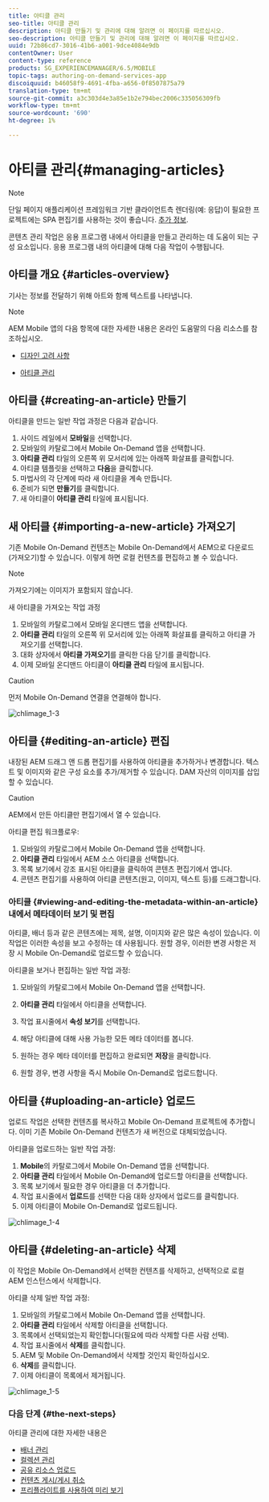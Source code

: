 ```yaml
---
title: 아티클 관리
seo-title: 아티클 관리
description: 아티클 만들기 및 관리에 대해 알려면 이 페이지를 따르십시오.
seo-description: 아티클 만들기 및 관리에 대해 알려면 이 페이지를 따르십시오.
uuid: 72b86cd7-3016-41b6-a001-9dce4084e9db
contentOwner: User
content-type: reference
products: SG_EXPERIENCEMANAGER/6.5/MOBILE
topic-tags: authoring-on-demand-services-app
discoiquuid: b46058f9-4691-4fba-a656-0f8507875a79
translation-type: tm+mt
source-git-commit: a3c303d4e3a85e1b2e794bec2006c335056309fb
workflow-type: tm+mt
source-wordcount: '690'
ht-degree: 1%

---
```



# 아티클 관리{#managing-articles}

>[!NOTE]
>
>단일 페이지 애플리케이션 프레임워크 기반 클라이언트측 렌더링(예: 응답)이 필요한 프로젝트에는 SPA 편집기를 사용하는 것이 좋습니다. [추가 정보](/help/sites-developing/spa-overview.md).

콘텐츠 관리 작업은 응용 프로그램 내에서 아티클을 만들고 관리하는 데 도움이 되는 구성 요소입니다. 응용 프로그램 내의 아티클에 대해 다음 작업이 수행됩니다.

## 아티클 개요 {#articles-overview}

기사는 정보를 전달하기 위해 아트와 함께 텍스트를 나타냅니다.

>[!NOTE]
>
>AEM Mobile 앱의 다음 항목에 대한 자세한 내용은 온라인 도움말의 다음 리소스를 참조하십시오.
>
>* [디자인 고려 사항](https://helpx.adobe.com/digital-publishing-solution/help/design-app.html)
   >
   >
* [아티클 관리](https://helpx.adobe.com/digital-publishing-solution/help/creating-articles.html)

>



## 아티클 {#creating-an-article} 만들기

아티클을 만드는 일반 작업 과정은 다음과 같습니다.

1. 사이드 레일에서 **모바일**&#x200B;을 선택합니다.
1. 모바일의 카탈로그에서 Mobile On-Demand 앱을 선택합니다.
1. **아티클 관리** 타일의 오른쪽 위 모서리에 있는 아래쪽 화살표를 클릭합니다.
1. 아티클 템플릿을 선택하고 **다음**&#x200B;을 클릭합니다.
1. 마법사의 각 단계에 따라 새 아티클을 계속 만듭니다.
1. 준비가 되면 **만들기**&#x200B;를 클릭합니다.
1. 새 아티클이 **아티클 관리** 타일에 표시됩니다.

## 새 아티클 {#importing-a-new-article} 가져오기

기존 Mobile On-Demand 컨텐츠는 Mobile On-Demand에서 AEM으로 다운로드(가져오기)할 수 있습니다. 이렇게 하면 로컬 컨텐츠를 편집하고 볼 수 있습니다.

>[!NOTE]
>
>가져오기에는 이미지가 포함되지 않습니다.

새 아티클을 가져오는 작업 과정

1. 모바일의 카탈로그에서 모바일 온디맨드 앱을 선택합니다.
1. **아티클 관리** 타일의 오른쪽 위 모서리에 있는 아래쪽 화살표를 클릭하고 아티클 가져오기를 선택합니다.
1. 대화 상자에서 **아티클 가져오기**&#x200B;를 클릭한 다음 닫기를 클릭합니다.
1. 이제 모바일 온디맨드 아티클이 **아티클 관리** 타일에 표시됩니다.

>[!CAUTION]
>
>먼저 Mobile On-Demand 연결을 연결해야 합니다.

![chlimage_1-3](assets/chlimage_1-3.gif)

## 아티클 {#editing-an-article} 편집

내장된 AEM 드래그 앤 드롭 편집기를 사용하여 아티클을 추가하거나 변경합니다. 텍스트 및 이미지와 같은 구성 요소를 추가/제거할 수 있습니다. DAM 자산의 이미지를 삽입할 수 있습니다.

>[!CAUTION]
>
>AEM에서 만든 아티클만 편집기에서 열 수 있습니다.

아티클 편집 워크플로우:

1. 모바일의 카탈로그에서 Mobile On-Demand 앱을 선택합니다.
1. **아티클 관리** 타일에서 AEM 소스 아티클을 선택합니다.
1. 목록 보기에서 강조 표시된 아티클을 클릭하여 콘텐츠 편집기에서 엽니다.
1. 콘텐츠 편집기를 사용하여 아티클 콘텐츠(원고, 이미지, 텍스트 등)를 드래그합니다.

### 아티클 {#viewing-and-editing-the-metadata-within-an-article} 내에서 메타데이터 보기 및 편집

아티클, 배너 등과 같은 콘텐츠에는 제목, 설명, 이미지와 같은 많은 속성이 있습니다. 이 작업은 이러한 속성을 보고 수정하는 데 사용됩니다. 원할 경우, 이러한 변경 사항은 저장 시 Mobile On-Demand로 업로드할 수 있습니다.

아티클을 보거나 편집하는 일반 작업 과정:

1. 모바일의 카탈로그에서 Mobile On-Demand 앱을 선택합니다.
1. **아티클 관리** 타일에서 아티클을 선택합니다.

1. 작업 표시줄에서 **속성 보기**&#x200B;를 선택합니다.
1. 해당 아티클에 대해 사용 가능한 모든 메타 데이터를 봅니다.
1. 원하는 경우 메타 데이터를 편집하고 완료되면 **저장**&#x200B;을 클릭합니다.
1. 원할 경우, 변경 사항을 즉시 Mobile On-Demand로 업로드합니다.

## 아티클 {#uploading-an-article} 업로드

업로드 작업은 선택한 컨텐츠를 복사하고 Mobile On-Demand 프로젝트에 추가합니다. 이미 기존 Mobile On-Demand 컨텐츠가 새 버전으로 대체되었습니다.

아티클을 업로드하는 일반 작업 과정:

1. **Mobile**&#x200B;의 카탈로그에서 Mobile On-Demand 앱을 선택합니다.
1. **아티클 관리** 타일에서 Mobile On-Demand에 업로드할 아티클을 선택합니다.
1. 목록 보기에서 필요한 경우 아티클을 더 추가합니다.
1. 작업 표시줄에서 **업로드**&#x200B;를 선택한 다음 대화 상자에서 업로드를 클릭합니다.
1. 이제 아티클이 Mobile On-Demand로 업로드됩니다.

![chlimage_1-4](assets/chlimage_1-4.gif)

## 아티클 {#deleting-an-article} 삭제

이 작업은 Mobile On-Demand에서 선택한 컨텐츠를 삭제하고, 선택적으로 로컬 AEM 인스턴스에서 삭제합니다.

아티클 삭제 일반 작업 과정:

1. 모바일의 카탈로그에서 Mobile On-Demand 앱을 선택합니다.
1. **아티클 관리** 타일에서 삭제할 아티클을 선택합니다.
1. 목록에서 선택되었는지 확인합니다(필요에 따라 삭제할 다른 사람 선택).
1. 작업 표시줄에서 **삭제**&#x200B;를 클릭합니다.
1. AEM 및 Mobile On-Demand에서 삭제할 것인지 확인하십시오.
1. **삭제**&#x200B;를 클릭합니다. 
1. 이제 아티클이 목록에서 제거됩니다.

![chlimage_1-5](assets/chlimage_1-5.gif)

### 다음 단계 {#the-next-steps}

아티클 관리에 대한 자세한 내용은

* [배너 관리](/help/mobile/mobile-on-demand-managing-banners.md)
* [컬렉션 관리](/help/mobile/mobile-on-demand-managing-collections.md)
* [공유 리소스 업로드](/help/mobile/mobile-on-demand-shared-resources.md)
* [컨텐츠 게시/게시 취소](/help/mobile/mobile-on-demand-publishing-unpublishing.md)
* [프리플라이트를 사용하여 미리 보기](/help/mobile/aem-mobile-manage-ondemand-services.md)
